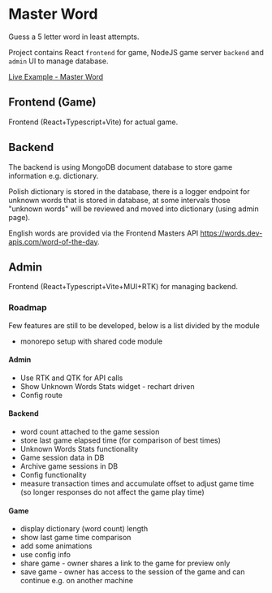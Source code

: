 # Master Word

Guess a 5 letter word in least attempts.

Project contains React `frontend` for game, NodeJS game server `backend` and `admin` UI to manage database.

[Live Example - Master Word](https://master-word.greladesign.co/)

## Frontend (Game)

Frontend (React+Typescript+Vite) for actual game.

## Backend

The backend is using MongoDB document database to store game information e.g. dictionary.

Polish dictionary is stored in the database, there is a logger endpoint for unknown words that is stored in database, at some intervals those "unknown words" will be reviewed and moved into dictionary (using admin page).

English words are provided via the Frontend Masters API https://words.dev-apis.com/word-of-the-day.

## Admin

Frontend (React+Typescript+Vite+MUI+RTK) for managing backend.

### Roadmap

Few features are still to be developed, below is a list divided by the module

- monorepo setup with shared code module

#### Admin

- Use RTK and QTK for API calls
- Show Unknown Words Stats widget - rechart driven
- Config route

#### Backend

- word count attached to the game session
- store last game elapsed time (for comparison of best times)
- Unknown Words Stats functionality
- Game session data in DB
- Archive game sessions in DB
- Config functionality
- measure transaction times and accumulate offset to adjust game time (so longer responses do not affect the game play time)

#### Game

- display dictionary (word count) length
- show last game time comparison
- add some animations
- use config info
- share game - owner shares a link to the game for preview only
- save game - owner has access to the session of the game and can continue e.g. on another machine
